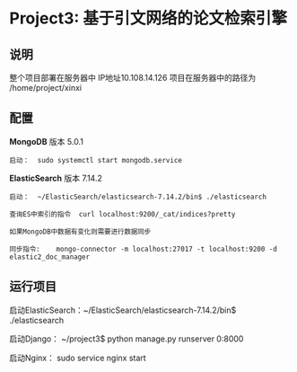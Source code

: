 # Project3: 基于引文网络的论文检索引擎

 
##  说明

整个项目部署在服务器中 IP地址10.108.14.126
项目在服务器中的路径为 /home/project/xinxi

##  配置
**MongoDB**
    版本    5.0.1
    
    启动：  sudo systemctl start mongodb.service
    
**ElasticSearch**
    版本    7.14.2
    
    启动：  ~/ElasticSearch/elasticsearch-7.14.2/bin$ ./elasticsearch
    
    查询ES中索引的指令  curl localhost:9200/_cat/indices?pretty
    
    如果MongoDB中数据有变化则需要进行数据同步
    
    同步指令:    mongo-connector -m localhost:27017 -t localhost:9200 -d elastic2_doc_manager


##  运行项目
启动ElasticSearch：~/ElasticSearch/elasticsearch-7.14.2/bin$ ./elasticsearch

启动Django： ~/project3$ python manage.py runserver 0:8000

启动Nginx： sudo service nginx start


